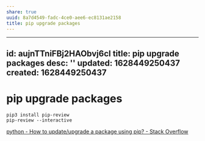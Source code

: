 ```yaml
---
share: true
uuid: 8a7d4549-fadc-4ce0-aee6-ec8131ae2158
title: pip upgrade packages
---
```

---
id: aujnTTniFBj2HAObvj6cI
title: pip upgrade packages
desc: ''
updated: 1628449250437
created: 1628449250437
---
# pip upgrade packages
    pip3 install pip-review 
    pip-review --interactive

[python - How to update/upgrade a package using pip? - Stack Overflow](https://stackoverflow.com/questions/47071256/how-to-update-upgrade-a-package-using-pip)